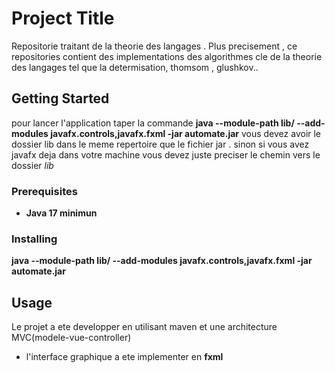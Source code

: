 # Project Title 
Repositorie traitant de la theorie des langages . Plus precisement , ce repositories contient des implementations des algorithmes cle de la theorie des langages tel que la determisation, thomsom , glushkov..


## Getting Started
pour lancer l'application taper la commande
**java --module-path lib/ --add-modules javafx.controls,javafx.fxml -jar automate.jar**
    vous devez avoir le dossier lib dans le meme repertoire que le fichier jar .
    sinon si vous avez javafx deja dans votre machine vous devez juste preciser le chemin vers le dossier *lib*
### Prerequisites 
 - **Java 17 minimun** 


### Installing
**java --module-path lib/ --add-modules javafx.controls,javafx.fxml -jar automate.jar**


## Usage
Le projet a ete developper en utilisant maven et une architecture MVC(modele-vue-controller)
- l'interface graphique a ete implementer en **fxml**
